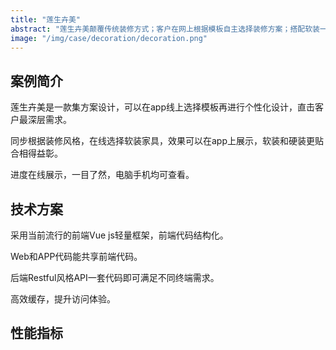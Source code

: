 ```yaml
---
title: "莲生卉美"
abstract: "莲生卉美颠覆传统装修方式；客户在网上根据模板自主选择装修方案；搭配软装一体平台；随时可以网上查看装修进度"
image: "/img/case/decoration/decoration.png"
---
```


## 案例简介
莲生卉美是一款集方案设计，可以在app线上选择模板再进行个性化设计，直击客户最深层需求。

同步根据装修风格，在线选择软装家具，效果可以在app上展示，软装和硬装更贴合相得益彰。

进度在线展示，一目了然，电脑手机均可查看。

## 技术方案
采用当前流行的前端Vue js轻量框架，前端代码结构化。

Web和APP代码能共享前端代码。

后端Restful风格API一套代码即可满足不同终端需求。

高效缓存，提升访问体验。
## 性能指标
